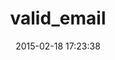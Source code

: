 ---
layout: post
title:  "valid_email"
repo:   "hallelujah/valid_email"
date:   2015-02-18 17:23:38
gemurl: http://my.rails-royce.org/2010/07/21/email-validation-in-ruby-on-rails-without-regexp
---